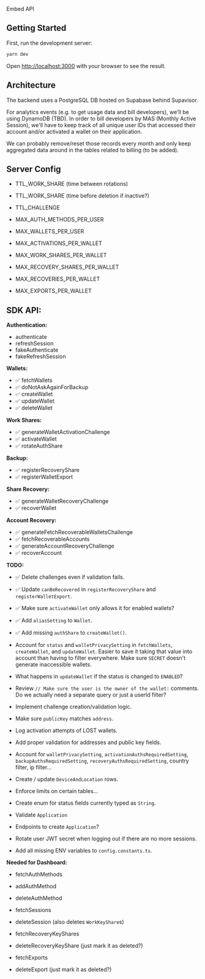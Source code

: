 Embed API

## Getting Started

First, run the development server:

```bash
yarn dev
```

Open [http://localhost:3000](http://localhost:3000) with your browser to see the result.

## Architecture

The backend uses a PostgreSQL DB hosted on Supabase behind Supavisor.

For analytics events (e.g. to get usage data and bill developers), we'll be using DynamoDB (TBD). In order to bill developers by MAS (Monthly Active Session),
we'll have to keep track of all unique user IDs that accessed their account and/or activated a wallet on their application.

We can probably remove/reset those records every month and only keep aggregated data around in the tables related to billing (to be added).

## Server Config

- TTL_WORK_SHARE (time between rotations)
- TTL_WORK_SHARE (time before deletion if inactive?)
- TTL_CHALLENGE

- MAX_AUTH_METHODS_PER_USER
- MAX_WALLETS_PER_USER

- MAX_ACTIVATIONS_PER_WALLET
- MAX_WORK_SHARES_PER_WALLET
- MAX_RECOVERY_SHARES_PER_WALLET
- MAX_RECOVERIES_PER_WALLET
- MAX_EXPORTS_PER_WALLET

## SDK API:

**Authentication:**
- authenticate
- refreshSession
- fakeAuthenticate
- fakeRefreshSession

**Wallets:**
- ✅ fetchWallets
- ✅ doNotAskAgainForBackup
- ✅ createWallet
- ✅ updateWallet
- ✅ deleteWallet

**Work Shares:**
- ✅ generateWalletActivationChallenge
- ✅ activateWallet
- ✅ rotateAuthShare

**Backup:**
- ✅ registerRecoveryShare
- ✅ registerWalletExport

**Share Recovery:**
- ✅ generateWalletRecoveryChallenge
- ✅ recoverWallet

**Account Recovery:**
- ✅ generateFetchRecoverableWalletsChallenge
- ✅ fetchRecoverableAccounts
- ✅ generateAccountRecoveryChallenge
- ✅ recoverAccount

**TODO:**
- ✅ Delete challenges even if validation fails.
- ✅ Update `canBeRecovered` in `registerRecoveryShare` and `registerWalletExport`.
- ✅ Make sure `activateWallet` only allows it for enabled wallets?
- ✅ Add `aliasSetting` to `Wallet`.
- ✅ Add missing `authShare` to `createWallet()`.

- Account for `status` and `walletPrivacySetting` in `fetchWallets`, `createWallet`, and `updateWallet`. Easier to save it taking that value into account than
  having to filter everywhere. Make sure `SECRET` doesn't generate inaccessible wallets.

- What happens in `updateWallet` if the status is changed to `ENABLED`?

- Review `// Make sure the user is the owner of the wallet:` comments. Do we actually need a separate query or just a userId filter?
- Implement challenge creation/validation logic.
- Make sure `publicKey` matches `address`.
- Log activation attempts of LOST wallets.
- Add proper validation for addresses and public key fields.
- Account for `walletPrivacySetting`, `activationAuthsRequiredSetting`, `backupAuthsRequiredSetting`, `recoveryAuthsRequiredSetting`, country filter, ip filter...
- Create / update `DeviceAndLocation` rows.
- Enforce limits on certain tables...
- Create enum for status fields currently typed as `String`.
- Validate `Application`
- Endpoints to create `Application`?
- Rotate user JWT secret when logging out if there are no more sessions.
- Add all missing ENV variables to `config.constants.ts`.

**Needed for Dashboard:**

- fetchAuthMethods
- addAuthMethod
- deleteAuthMethod

- fetchSessions
- deleteSession (also deletes `WorkKeyShare`s)

- fetchRecoveryKeyShares
- deleteRecoveryKeyShare (just mark it as deleted?)

- fetchExports
- deleteExport (just mark it as deleted?)
